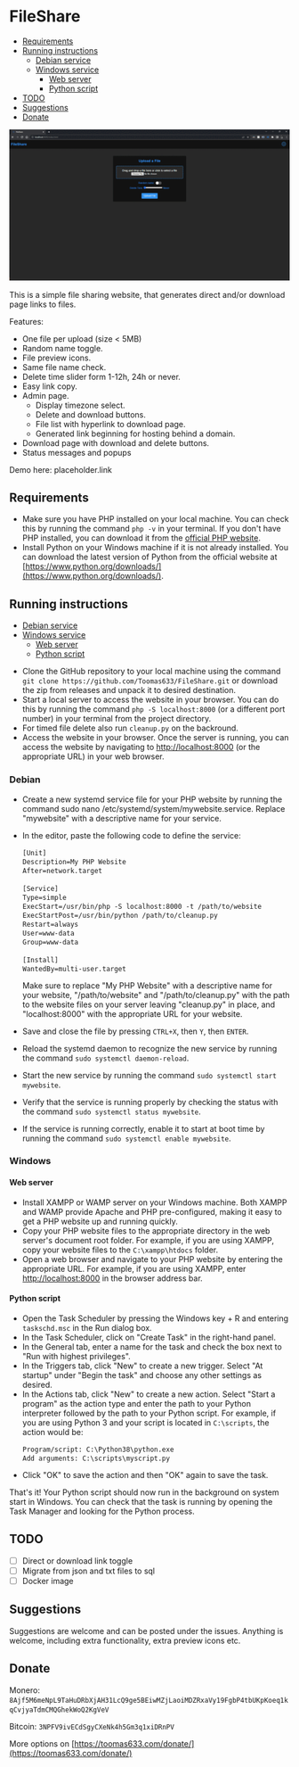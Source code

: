 # FileShare

- [Requirements](#requirements)
- [Running instructions](#running-instructions)
  - [Debian service](#debian)
  - [Windows service](#windows)
    - [Web server](#web-server)
    - [Python script](#python-script)
- [TODO](#todo)
- [Suggestions](#suggestions)
- [Donate](#donate)

![Preview](https://raw.githubusercontent.com/Toomas633/FileShare/main/.github/preview/preview.gif)

This is a simple file sharing website, that generates direct and/or download page links to files.

Features:

* One file per upload (size < 5MB)
* Random name toggle.
* File preview icons.
* Same file name check.
* Delete time slider form  1-12h, 24h or never.
* Easy link copy.
* Admin page.
  * Display timezone select.
  * Delete and download buttons.
  * File list with hyperlink to download page.
  * Generated link beginning for hosting behind a domain.
* Download page with download and delete buttons.
* Status messages and popups

Demo here: placeholder.link

## Requirements

* Make sure you have PHP installed on your local machine. You can check this by running the command `php -v` in your terminal. If you don't have PHP installed, you can download it from the [official PHP website](https://www.php.net/).
* Install Python on your Windows machine if it is not already installed. You can download the latest version of Python from the official website at [https://www.python.org/downloads/](https://www.python.org/downloads/).

## Running instructions

- [Debian service](#debian)
- [Windows service](#windows)
  - [Web server](#web-server)
  - [Python script](#python-script)

* Clone the GitHub repository to your local machine using the command `git clone https://github.com/Toomas633/FileShare.git` or download the zip from releases and unpack it to desired destination.
* Start a local server to access the website in your browser. You can do this by running the command `php -S localhost:8000` (or a different port number) in your terminal from the project directory.
* For timed file delete also run `cleanup.py` on the backround.
* Access the website in your browser. Once the server is running, you can access the website by navigating to [http://localhost:8000](http://localhost:8000) (or the appropriate URL) in your web browser.

### Debian

* Create a new systemd service file for your PHP website by running the command sudo nano /etc/systemd/system/mywebsite.service. Replace "mywebsite" with a descriptive name for your service.
* In the editor, paste the following code to define the service:

  ```
  [Unit]
  Description=My PHP Website
  After=network.target

  [Service]
  Type=simple
  ExecStart=/usr/bin/php -S localhost:8000 -t /path/to/website
  ExecStartPost=/usr/bin/python /path/to/cleanup.py
  Restart=always
  User=www-data
  Group=www-data

  [Install]
  WantedBy=multi-user.target
  ```

  Make sure to replace "My PHP Website" with a descriptive name for your website, "/path/to/website" and "/path/to/cleanup.py" with the path to the website files on your server leaving "cleanup.py" in place, and "localhost:8000" with the appropriate URL for your website.
* Save and close the file by pressing `CTRL+X`, then `Y`, then `ENTER`.
* Reload the systemd daemon to recognize the new service by running the command `sudo systemctl daemon-reload`.
* Start the new service by running the command `sudo systemctl start mywebsite`.
* Verify that the service is running properly by checking the status with the command `sudo systemctl status mywebsite`.
* If the service is running correctly, enable it to start at boot time by running the command `sudo systemctl enable mywebsite`.

### Windows

#### Web server

* Install XAMPP or WAMP server on your Windows machine. Both XAMPP and WAMP provide Apache and PHP pre-configured, making it easy to get a PHP website up and running quickly.
* Copy your PHP website files to the appropriate directory in the web server's document root folder. For example, if you are using XAMPP, copy your website files to the `C:\xampp\htdocs` folder.
* Open a web browser and navigate to your PHP website by entering the appropriate URL. For example, if you are using XAMPP, enter [http://localhost:8000](http://localhost:8000) in the browser address bar.

#### Python script

* Open the Task Scheduler by pressing the Windows key + R and entering `taskschd.msc` in the Run dialog box.
* In the Task Scheduler, click on "Create Task" in the right-hand panel.
* In the General tab, enter a name for the task and check the box next to "Run with highest privileges".
* In the Triggers tab, click "New" to create a new trigger. Select "At startup" under "Begin the task" and choose any other settings as desired.
* In the Actions tab, click "New" to create a new action. Select "Start a program" as the action type and enter the path to your Python interpreter followed by the path to your Python script. For example, if you are using Python 3 and your script is located in `C:\scripts`, the action would be:
  ```
  Program/script: C:\Python38\python.exe
  Add arguments: C:\scripts\myscript.py
  ```
* Click "OK" to save the action and then "OK" again to save the task.

That's it! Your Python script should now run in the background on system start in Windows. You can check that the task is running by opening the Task Manager and looking for the Python process.

## TODO

- [ ] Direct or download link toggle
- [ ] Migrate from json and txt files to sql
- [ ] Docker image

## Suggestions

Suggestions are welcome and can be posted under the issues. Anything is welcome, including extra functionality, extra preview icons etc.

## Donate

Monero: `8Ajf5M6meNpL9TaHuDRbXjAH31LcQ9ge5BEiwMZjLaoiMDZRxaVy19FgbP4tbUKpKoeq1kqCvjyaTdmCMQGhekWoQ2KgVeV`

Bitcoin: `3NPFV9ivECdSgyCXeNk4h5Gm3q1xiDRnPV`

More options on [https://toomas633.com/donate/](https://toomas633.com/donate/)
